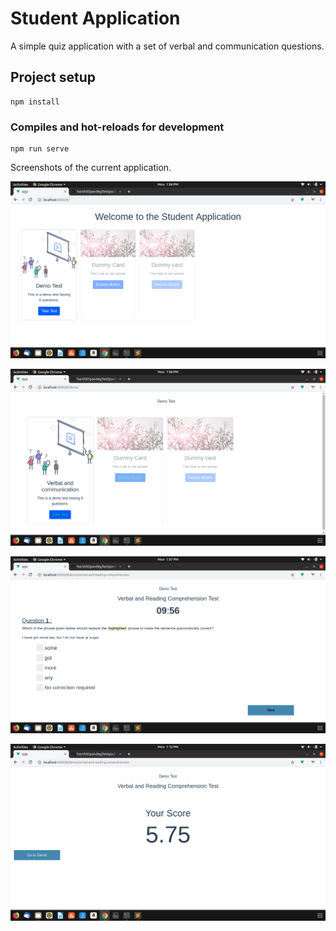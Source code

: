 # Student Application
A simple quiz application with a set of verbal and communication questions.
## Project setup
```
npm install
```

### Compiles and hot-reloads for development
```
npm run serve
```
Screenshots of the current application.

![first ss](https://github.com/harshittpandey/testpackage-app/blob/master/public/one_ss.png)

![second ss](https://github.com/harshittpandey/testpackage-app/blob/master/public/tqo_ss.png)

![third ss](https://github.com/harshittpandey/testpackage-app/blob/master/public/three.png)

![four ss](https://github.com/harshittpandey/testpackage-app/blob/master/public/four.png)
